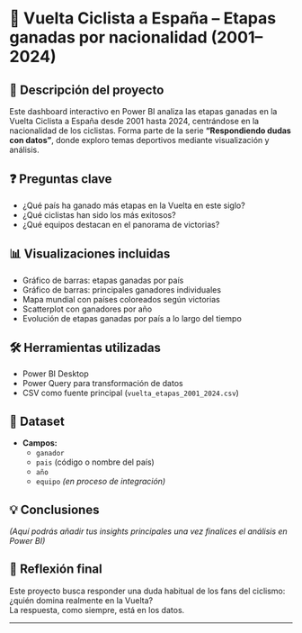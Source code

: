 # 🏁 Vuelta Ciclista a España – Etapas ganadas por nacionalidad (2001–2024)

## 📌 Descripción del proyecto
Este dashboard interactivo en Power BI analiza las etapas ganadas en la Vuelta Ciclista a España desde 2001 hasta 2024, centrándose en la nacionalidad de los ciclistas. Forma parte de la serie **“Respondiendo dudas con datos”**, donde exploro temas deportivos mediante visualización y análisis.

## ❓ Preguntas clave
- ¿Qué país ha ganado más etapas en la Vuelta en este siglo?
- ¿Qué ciclistas han sido los más exitosos?
- ¿Qué equipos destacan en el panorama de victorias?

## 📊 Visualizaciones incluidas
- Gráfico de barras: etapas ganadas por país
- Gráfico de barras: principales ganadores individuales
- Mapa mundial con países coloreados según victorias
- Scatterplot con ganadores por año
- Evolución de etapas ganadas por país a lo largo del tiempo

## 🛠️ Herramientas utilizadas
- Power BI Desktop
- Power Query para transformación de datos
- CSV como fuente principal (`vuelta_etapas_2001_2024.csv`)

## 📁 Dataset
- **Campos:**
  - `ganador`
  - `pais` (código o nombre del país)
  - `año`
  - `equipo` *(en proceso de integración)*

## 💡 Conclusiones
_(Aquí podrás añadir tus insights principales una vez finalices el análisis en Power BI)_

## 🧠 Reflexión final
Este proyecto busca responder una duda habitual de los fans del ciclismo: ¿quién domina realmente en la Vuelta?  
La respuesta, como siempre, está en los datos.

---

